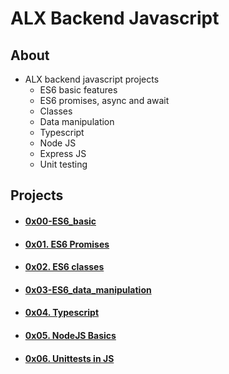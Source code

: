 # ALX Backend Javascript

## About
- ALX backend javascript projects
    - ES6 basic features
    - ES6 promises, async and await
    - Classes
    - Data manipulation
    - Typescript
    - Node JS
    - Express JS
    - Unit testing

## Projects
- #### [0x00-ES6_basic](0x00-ES6_basic)
- #### [0x01. ES6 Promises](0x01-ES6_promise)
- #### [0x02. ES6 classes](0x02-ES6_classes)
- #### [0x03-ES6_data_manipulation](0x03-ES6_data_manipulation)
- #### [0x04. Typescript](0x04-TypeScript)
- #### [0x05. NodeJS Basics](0x05-Node_JS_basic)
- #### [0x06. Unittests in JS](0x06-unittests_in_js)
